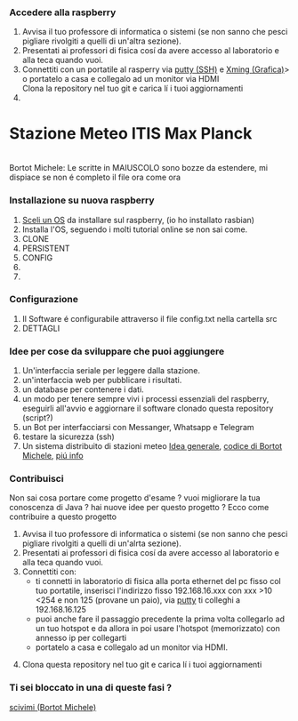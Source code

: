 <h3>Accedere alla raspberry</h3>
<ol>
   <li>
    Avvisa il tuo professore di informatica o sistemi (se non sanno che pesci pigliare rivolgiti a quelli di un'altra sezione).
  </li>
  <li>
    Presentati ai professori di fisica cosí da avere accesso al laboratorio e alla teca quando vuoi.
  </li>
  <li>
    Connettiti con un portatile al rasperry via <a href="http://www.putty.org/">putty (SSH)</a> e <a href="https://www.youtube.com/watch?v=miGXUFyBvJQ">Xming (Grafica)</a>>  o portatelo a casa e collegalo ad un monitor via HDMI
  </li>
    Clona la repository nel tuo git e carica lí i tuoi aggiornamenti
  </li>
  <li> 
    
  </li>
 </ol>
<h1>Stazione Meteo ITIS Max Planck </h1><br>
Bortot Michele: Le scritte in MAIUSCOLO sono bozze da estendere, mi dispiace se non é completo il file ora come ora
<h3>Installazione su nuova raspberry</h3>
<ol>
  <li><a href="https://www.raspberrypi.org/downloads/">Sceli un OS</a> da installare sul raspberry, (io ho installato rasbian)
  </li>
  <li>Installa l'OS, seguendo i molti tutorial online se non sai come.
  </li>
  <li>		CLONE		
  </li>
  <li>		PERSISTENT
  </li>
  <li> 		CONFIG
  </li>
  <li>		
  </li>
  <li>
  </li>
</ol>
<h3>Configurazione</h3>
<ol>
  <li> Il Software é configurabile attraverso il file config.txt nella cartella src
  </li>
  
  <li> DETTAGLI
  </li>
</ol>
<h3>Idee per cose da sviluppare che puoi aggiungere</h3>
<ol>
  <li> Un'interfaccia seriale per leggere dalla stazione. </li>
  <li> un'interfaccia web per pubblicare i risultati. </li>
  <li> un database per contenere i dati. </li>
  <li> un modo per tenere sempre vivi i processi essenziali del raspberry, eseguirli all'avvio e aggiornare il software clonado questa repository (script?) </li>
  <li> un Bot per interfacciarsi con Messanger, Whatsapp e Telegram </li>
  <li> testare la sicurezza (ssh) </li>
  <li> Un sistema distribuito di stazioni meteo <a href="http://www.instructables.com/id/LoRaWan-Weather-Station/">Idea generale</a>, <a href="https://github.com/miky97it/Meteo/tree/master/Meteo">codice di Bortot Michele</a>, <a href="mailto:miky97it@gmail.com?Subject=MeteoPlanck" target="_top">piú info</a></li>
  <!--  
  <li>
    Inserisci qui punti che intendi sviluppare
  </li>
  -->
  
</ol>
<h3>Contribuisci</h3>
Non sai cosa portare come progetto d'esame ? vuoi migliorare la tua conoscenza di Java ? hai nuove idee per questo progetto ? Ecco come contribuire a questo progetto
<ol>
  <li> Avvisa il tuo professore di informatica o sistemi (se non sanno che pesci pigliare rivolgiti a quelli di un'alrta sezione). </li>
  <li> Presentati ai professori di fisica cosí da avere accesso al laboratorio e alla teca quando vuoi. </li>
  <li> Connettiti con:
     <ul>
        <li> ti connetti in laboratorio di fisica alla porta ethernet del pc fisso col tuo portatile, inserisci l'indirizzo fisso 
192.168.16.xxx con xxx >10 <254 e non 125 (provane un paio), via <a href="http://www.putty.org/">putty</a> ti colleghi a 192.168.16.125
        </li>
        <li>puoi anche fare il passaggio precedente la prima volta collegarlo ad un tuo hotspot e da allora in poi usare l'hotspot (memorizzato) con annesso ip
           per collegarti
        </li>
         <li>portatelo a casa e collegalo ad un monitor via HDMI. 
        </li>
     </ul>
   <li>
  
  Clona questa repository nel tuo git e carica lí i tuoi aggiornamenti
  </li>
</ol>
<h3>Ti sei bloccato in una di queste fasi ?</h3>
<a href="mailto:miky97it@gmail.com?Subject=MeteoPlanck" target="_top">scivimi (Bortot Michele)</a><!--metti qui il tuo nome -->
